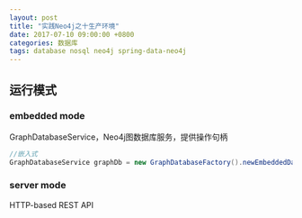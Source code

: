 ```yaml
---
layout: post
title: "实践Neo4j之十生产环境"
date: 2017-07-10 09:00:00 +0800
categories: 数据库
tags: database nosql neo4j spring-data-neo4j
---
```


## 运行模式

### embedded mode

GraphDatabaseService，Neo4j图数据库服务，提供操作句柄

```java
//嵌入式
GraphDatabaseService graphDb = new GraphDatabaseFactory().newEmbeddedDatabase("/tmp/neo4j/")
```

### server mode

HTTP-based REST API
